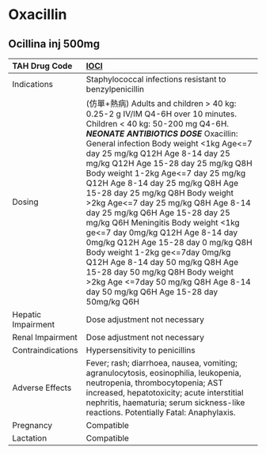 # Oxacillin

## Ocillina inj 500mg

| TAH Drug Code      | [IOCI](https://www.tahsda.org.tw/drugs/hissearch.php?drug_code=IOCI)                                                                                                                                                                                                                                                                                                                                                                                                                                                                                                                                                                                                                                                                                                                    |
|:-------------------|:----------------------------------------------------------------------------------------------------------------------------------------------------------------------------------------------------------------------------------------------------------------------------------------------------------------------------------------------------------------------------------------------------------------------------------------------------------------------------------------------------------------------------------------------------------------------------------------------------------------------------------------------------------------------------------------------------------------------------------------------------------------------------------------|
| Indications        | Staphylococcal infections resistant to benzylpenicillin                                                                                                                                                                                                                                                                                                                                                                                                                                                                                                                                                                                                                                                                                                                                 |
| Dosing             | (仿單+熱病) Adults and children > 40 kg: 0.25-2 g IV/IM Q4-6H over 10 minutes. Children < 40 kg: 50-200 mg Q4-6H. *****NEONATE ANTIBIOTICS DOSE***** Oxacillin: General infection Body weight <1kg Age<=7 day 25 mg/kg Q12H  Age 8-14 day 25 mg/kg Q12H  Age 15-28 day 25 mg/kg Q8H Body weight 1-2kg Age<=7 day 25 mg/kg Q12H   Age 8-14 day 25 mg/kg Q8H   Age 15-28 day 25 mg/kg Q8H Body weight >2kg Age<=7 day 25 mg/kg Q8H  Age 8-14 day 25 mg/kg Q6H  Age 15-28 day 25 mg/kg Q6H Meningitis Body weight <1kg ge<=7 day 0mg/kg Q12H  Age 8-14 day 0mg/kg Q12H  Age 15-28 day 0 mg/kg Q8H Body weight 1-2kg ge<=7day 0mg/kg Q12H  Age 8-14 day 50 mg/kg Q8H  Age 15-28 day 50 mg/kg Q8H Body weight >2kg Age <=7day 50 mg/kg Q8H  Age 8-14 day 50 mg/kg Q6H  Age 15-28 day 50mg/kg Q6H |
| Hepatic Impairment | Dose adjustment not necessary                                                                                                                                                                                                                                                                                                                                                                                                                                                                                                                                                                                                                                                                                                                                                           |
| Renal Impairment   | Dose adjustment not necessary                                                                                                                                                                                                                                                                                                                                                                                                                                                                                                                                                                                                                                                                                                                                                           |
| Contraindications  | Hypersensitivity to penicillins                                                                                                                                                                                                                                                                                                                                                                                                                                                                                                                                                                                                                                                                                                                                                         |
| Adverse Effects    | Fever; rash; diarrhoea, nausea, vomiting; agranulocytosis, eosinophilia, leukopenia, neutropenia, thrombocytopenia; AST increased, hepatotoxicity; acute interstitial nephritis, haematuria; serum sickness-like reactions. Potentially Fatal: Anaphylaxis.                                                                                                                                                                                                                                                                                                                                                                                                                                                                                                                             |
| Pregnancy          | Compatible                                                                                                                                                                                                                                                                                                                                                                                                                                                                                                                                                                                                                                                                                                                                                                              |
| Lactation          | Compatible                                                                                                                                                                                                                                                                                                                                                                                                                                                                                                                                                                                                                                                                                                                                                                              |

